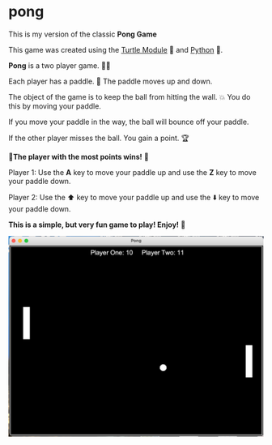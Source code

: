 # pong

This is my version of the classic **Pong Game** 

This game was created using the [Turtle Module](https://docs.python.org/3/library/turtle.html) 🐢 and [Python](https://www.python.org/about/gettingstarted/) 🐍.

**Pong** is a two player game. 🤼‍♀️

Each player has a paddle. 🏓 The paddle moves up and down.

The object of the game is to keep the ball from hitting the wall. 💥 You do this by moving your paddle.

If you move your paddle in the way, the ball will bounce off your paddle. 

If the other player misses the ball. You gain a point. 🏆

 🎈**The player with the most points wins!** 🎈

Player 1: Use the **A** key to move your paddle up and use the **Z** key to move your paddle down.

Player 2: Use the ⬆️ key to move your paddle up and use the ⬇️ key to move your paddle down.

**This is a simple, but very fun game to play! Enjoy!** 🏓

![Screenshot of classic Pong Game with two paddles, ball in play, and a score of 10 to 11.](https://github.com/mzrithm/pong/blob/8e20e0bc9861f9b2409d6ab565e5eb9f61241366/screenshots/Screen%20Shot%202021-08-26%20at%204.00.29%20PM.png)
